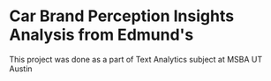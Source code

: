 # Car Brand Perception Insights Analysis from Edmund's 

This project was done as a part of Text Analytics subject at MSBA UT Austin
